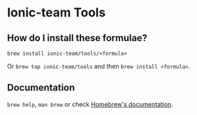 # Ionic-team Tools

## How do I install these formulae?

`brew install ionic-team/tools/<formula>`

Or `brew tap ionic-team/tools` and then `brew install <formula>`.

## Documentation

`brew help`, `man brew` or check [Homebrew's documentation](https://docs.brew.sh).
